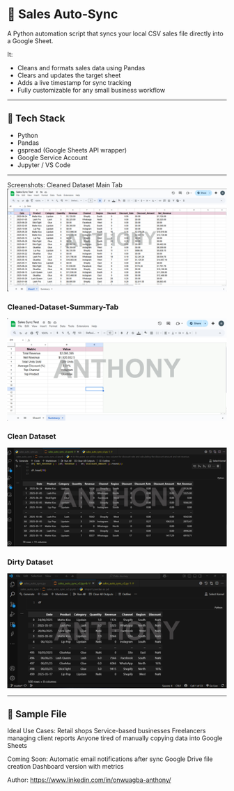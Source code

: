 # 🧾 Sales Auto-Sync

A Python automation script that syncs your local CSV sales file directly into a Google Sheet.

It:
- Cleans and formats sales data using Pandas
- Clears and updates the target sheet
- Adds a live timestamp for sync tracking
- Fully customizable for any small business workflow

---

## 🚀 Tech Stack
- Python
- Pandas
- gspread (Google Sheets API wrapper)
- Google Service Account
- Jupyter / VS Code

---

Screenshots:
Cleaned Dataset Main Tab
![Main Tab](assets/Cleaned-Dataset-Main-Tab.jpg)

### Cleaned-Dataset-Summary-Tab
![Summary Tab](assets/Cleaned-Dataset-Summary-Tabe.jpg)

### Clean Dataset
![Clean Dataset](assets/df-clean.jpg)

### Dirty Dataset
![Dirty Dataset](assets/df-dirty.jpg)

---

## 📁 Sample File

Ideal Use Cases:
Retail shops
Service-based businesses
Freelancers managing client reports
Anyone tired of manually copying data into Google Sheets

Coming Soon:
Automatic email notifications after sync
Google Drive file creation
Dashboard version with metrics

Author:
https://www.linkedin.com/in/onwuagba-anthony/
